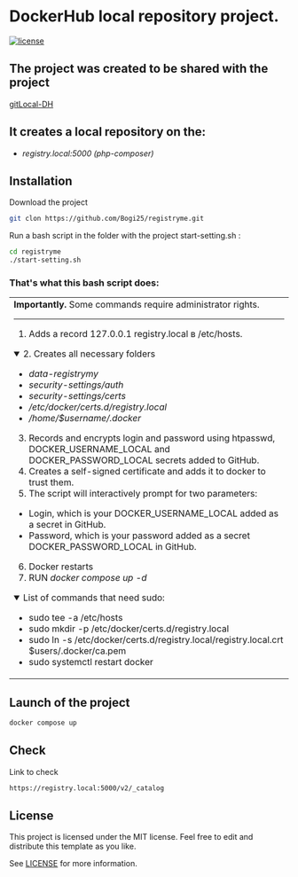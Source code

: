 # DockerHub local repository project.
[![license](https://img.shields.io/github/license/dec0dOS/amazing-github-template.svg?style=flat-square)](LICENSE)

## The project was created to be shared with the project
[gitLocal-DH](https://github.com/Bogi25/gitLocal-DH)

## It creates a local repository on the:
- _registry.local:5000  (php-composer)_

## Installation
Download the project
```sh
git clon https://github.com/Bogi25/registryme.git
```

Run a bash script in the folder with the project start-setting.sh :
```sh
cd registryme
./start-setting.sh 
```
### That's what this bash script does:

<table>
<tr>
<td>
<strong>Importantly.</strong> Some commands require administrator rights.

--- 
1. Adds a record 127.0.0.1 registry.local в /etc/hosts.
<details open>
<summary>2. Creates all necessary folders</summary>

- _data-registrymy_
- _security-settings/auth_
- _security-settings/certs_
- _/etc/docker/certs.d/registry.local_
- _/home/$username/.docker_

</details>

3. Records and encrypts login and password using htpasswd, DOCKER_USERNAME_LOCAL and DOCKER_PASSWORD_LOCAL secrets added to GitHub.
4. Creates a self-signed certificate and adds it to docker to trust them.
5. The script will interactively prompt for two parameters:

- Login, which is your DOCKER_USERNAME_LOCAL added as a secret in GitHub.
- Password, which is your password added as a secret DOCKER_PASSWORD_LOCAL in GitHub.

6. Docker restarts
7. RUN _docker compose up -d_

<details open>
<summary>List of commands that need sudo:</summary>

- sudo tee -a /etc/hosts
- sudo mkdir -p /etc/docker/certs.d/registry.local
- sudo ln -s /etc/docker/certs.d/registry.local/registry.local.crt $users/.docker/ca.pem
- sudo systemctl restart docker

</details>
</td>
</tr>
</table>

## Launch of the project
```sh
docker compose up
```
## Check
Link to check
```sh
https://registry.local:5000/v2/_catalog
```
## License
This project is licensed under the MIT license. Feel free to edit and distribute this template as you like.

See [LICENSE](LICENSE) for more information.